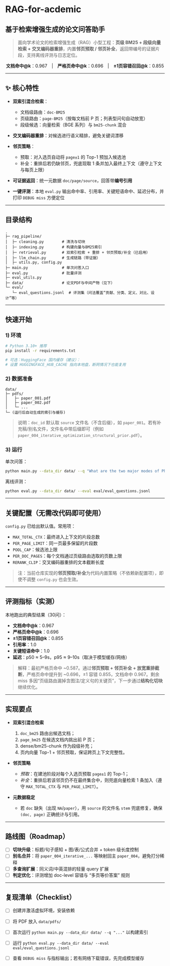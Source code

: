 # RAG-for-acdemic
基于检索增强生成的论文问答助手
---


> 面向学术论文的检索增强生成（RAG）小型工程：**页级 BM25 + 段级向量检索 + 交叉编码器重排**，内置**邻页预取 / 邻页补全**，返回带编号的证据片段，支持离线评测与日志定位。

<p align="center">
  <b>文档命中@k</b>：0.967　|　<b>严格页命中@k</b>：0.696　|　<b>±1页容错召回@k</b>：0.855  
</p>

---

## ✨ 核心特性

* **双索引混合检索**：

  * 文档级路由：`doc-BM25`
  * 页级路由：`page-BM25`（按每文档前 P 页；列表型问句自动放宽）
  * 段级候选：向量检索（BGE 系列）与 `bm25-chunk` 混合
* **交叉编码器重排**：对候选进行语义精排，避免关键词漂移
* **邻页策略**：
  * 预取：对入选页自动将 `page±1` 的 Top-1 预加入候选池
  * 补全：重排后若仍缺邻页，兜底现取 1 条并加入最终上下文（遵守上下文与每页上限）
* **可证据返回**：统一元数据 `doc/page/source`，回答带**编号引用**
* **一键评测**：本地 `eval.py` 输出命中率、引用率、关键短语命中、延迟分布，并打印 `DEBUG miss` 方便定位

---

## 目录结构

```
.
├─ rag_pipeline/
│  ├─ cleaning.py        # 清洗与切块
│  ├─ indexing.py        # 构建向量与BM25索引
│  ├─ retrieval.py       # 双索引检索 + 重排 + 邻页预取/补全（已启用）
│  ├─ llm_chain.py       # 生成链路（带证据）
│  ├─ utils.py, config.py
├─ main.py               # 单次问答入口
├─ eval.py               # 批量评测
├─ eval_utils.py
├─ data/                 # 论文PDF与中间产物（见下）
└─ eval/
   └─ eval_questions.jsonl  # 评测集（问法覆盖“贡献、分类、定义、对比、设计”等）
```

---

## 快速开始

### 1) 环境

```bash
# Python 3.10+ 推荐
pip install -r requirements.txt

# 可选：HuggingFace 国内缓存（建议）：
# 设置 HUGGINGFACE_HUB_CACHE 指向本地盘，断网情况下也能复用
```

### 2) 数据准备

```
data/
├─ pdfs/
│   ├─ paper_001.pdf
│   ├─ paper_002.pdf
│   └─ ...
└─ (运行后自动生成的索引与缓存)
```

> 说明：`doc_id` 默认取 `source` 文件名（不含后缀），如 `paper_001`。若有补充稿/别名文件，文件名中带后缀即可（例如 `paper_004_iterative_optimization_structural_prior.pdf`）。

### 3) 运行

单次问答：

```bash
python main.py --data_dir data/ --q "What are the two major modes of Photoacoustic Tomography?"
```

离线评测：

```bash
python eval.py --data_dir data/ --eval eval/eval_questions.jsonl
```

---

## 关键配置（无需改代码即可使用）

`config.py` 已给出默认值。常用项：

* `MAX_TOTAL_CTX`：最终进入上下文的片段总数
* `PER_PAGE_LIMIT`：同一页最多保留的片段数
* `POOL_CAP`：候选池上限
* `PER_DOC_PAGES`：每个文档通过页级路由选取的页数上限
* `RERANK_CLIP`：交叉编码器重排的文本截断长度

> 注：当前仓库实现的**邻页预取/补全**为代码内置策略（不依赖新配置项），即使不调整 `config.py` 也会生效。

---

## 评测指标（实测）

本地跑出的典型结果（30问）：

* **文档命中@k**：0.967
* **严格页命中@k**：0.696
* **±1页容错召回@k**：0.855
* **引用率**：1.0
* **关键短语命中**：1.0
* **延迟**：p50 ≈ 5–9s，p95 ≈ 9–10s（取决于模型缓存/网络）

> 解释：最初严格页命中 ~0.587。通过**邻页预取 + 邻页补全 + 放宽重排截断**，严格页命中提升到 ~0.696，±1 容错 0.855，文档命中 0.967。剩余 miss 多因“页级路由漏掉含图注/定义句的关键页”，下一步通过**结构化切块**继续优化。

---

## 实现要点

* **双索引混合检索**

  1. `doc_bm25` 路由出候选文档；
  2. `page_bm25` 在候选文档内挑出前 P 页；
  3. dense/bm25-chunk 作为段级补充；
  4. 页内向量 Top-1 + 邻页预取，保证跨页上下文完整性。

* **邻页策略**

  * *预取*：在建池阶段对每个入选页预取 `page±1` 的 Top-1；
  * *补全*：重排后若该邻页仍不在最终集合中，则兜底向量检索 1 条加入（遵守 `MAX_TOTAL_CTX` 与 `PER_PAGE_LIMIT`）。

* **元数据稳定**

  * 若 `doc` 缺失（出现 `NA`/`paper`），用 `source` 的文件名 `stem` 兜底修复，确保 `(doc, page)` 正确统计与引用。

---


## 路线图（Roadmap）

* [ ] **切块升级**：标题/句子感知 + 图/表/公式合并 + token 级长度控制
* [ ] **别名合并**：将 `paper_004_iterative_...` 等映射回主 `paper_004`，避免打分稀释
* [ ] **多查询扩展**：同义词/中英混排的轻量 query 扩展
* [ ] **判定优化**：评测增加 doc-level 容错与 “多页等价答案” 规则

---

## 复现清单（Checklist）

* [ ] 创建并激活虚拟环境，安装依赖
* [ ] 将 PDF 放入 `data/pdfs/`
* [ ] 首次运行 `python main.py --data_dir data/ --q "..."` 以构建索引
* [ ] 运行 `python eval.py --data_dir data/ --eval eval/eval_questions.jsonl`
* [ ] 查看 `DEBUG miss` 与指标输出；若有网络下载错误，先完成模型缓存


